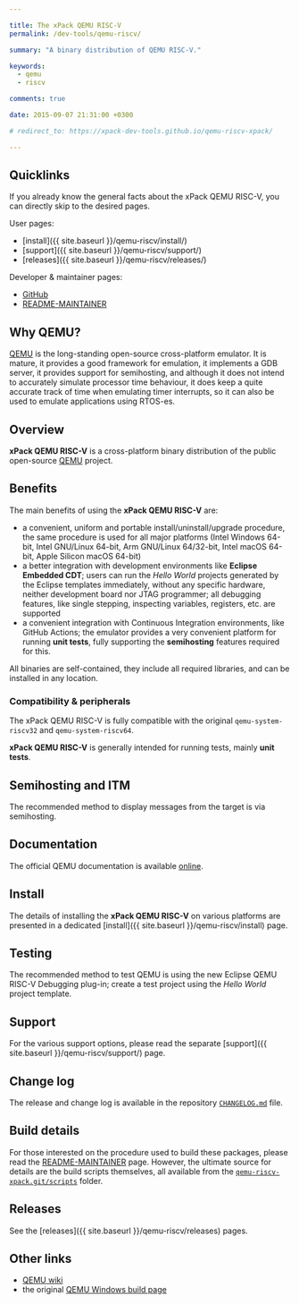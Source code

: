 ```yaml
---

title: The xPack QEMU RISC-V
permalink: /dev-tools/qemu-riscv/

summary: "A binary distribution of QEMU RISC-V."

keywords:
  - qemu
  - riscv

comments: true

date: 2015-09-07 21:31:00 +0300

# redirect_to: https://xpack-dev-tools.github.io/qemu-riscv-xpack/

---
```


## Quicklinks

If you already know the general facts about the xPack QEMU RISC-V, you can
directly skip to the desired pages.

User pages:

- [install]({{ site.baseurl }}/qemu-riscv/install/)
- [support]({{ site.baseurl }}/qemu-riscv/support/)
- [releases]({{ site.baseurl }}/qemu-riscv/releases/)

Developer & maintainer pages:

- [GitHub](https://github.com/xpack-dev-tools/qemu-riscv-xpack/)
- [README-MAINTAINER](https://github.com/xpack-dev-tools/qemu-riscv-xpack/blob/xpack/README-MAINTAINER.md)

## Why QEMU?

[QEMU](https://www.qemu.org) is the long-standing open-source
cross-platform emulator. It is mature, it provides a good framework
for emulation, it implements a GDB server, it provides support for
semihosting, and although it does not intend to accurately simulate
processor time behaviour, it does keep a quite accurate track of
time when emulating timer interrupts, so it can also be used to
emulate applications using RTOS-es.

## Overview

**xPack QEMU RISC-V** is a cross-platform binary distribution of
the public open-source
[QEMU](https://www.qemu.org) project.

## Benefits

The main benefits of using the **xPack QEMU RISC-V** are:

- a convenient, uniform and portable install/uninstall/upgrade procedure,
  the same procedure is used for all major
  platforms (Intel Windows 64-bit, Intel GNU/Linux 64-bit, Arm GNU/Linux
  64/32-bit, Intel macOS 64-bit, Apple Silicon macOS 64-bit)
- a better integration with development environments
  like **Eclipse Embedded CDT**;
  users can run the _Hello World_ projects generated by the
  Eclipse templates immediately, without any specific hardware,
  neither development board nor JTAG programmer; all debugging
  features, like single stepping, inspecting variables, registers,
  etc. are supported
- a convenient integration with Continuous Integration environments,
  like GitHub Actions; the emulator provides a very convenient platform for running
  **unit tests**, fully supporting the **semihosting** features
  required for this.

All binaries are self-contained, they include all required libraries,
and can be installed in any location.

### Compatibility & peripherals

The xPack QEMU RISC-V is fully compatible with the original
`qemu-system-riscv32` and `qemu-system-riscv64`.

**xPack QEMU RISC-V** is generally intended for running tests, mainly
**unit tests**.

## Semihosting and ITM

The recommended method to display messages from the target is via
semihosting.

## Documentation

The official QEMU documentation is available
[online](https://wiki.qemu.org/Manual).

## Install

The details of installing the **xPack QEMU RISC-V** on various platforms are
presented in a dedicated
[install]({{ site.baseurl }}/qemu-riscv/install) page.

## Testing

The recommended method to test QEMU is using the new Eclipse QEMU RISC-V Debugging
plug-in; create a test project using the _Hello World_ project template.

## Support

For the various support options, please read the separate
[support]({{ site.baseurl }}/qemu-riscv/support/) page.

## Change log

The release and change log is available in the repository
[`CHANGELOG.md`](https://github.com/xpack-dev-tools/qemu-riscv-xpack/blob/xpack/CHANGELOG.md) file.

## Build details

For those interested on the procedure used to build these packages,
please read the
[README-MAINTAINER](https://github.com/xpack-dev-tools/qemu-riscv-xpack/blob/xpack/README-MAINTAINER.md)
page.
However, the ultimate source for details are the build scripts
themselves, all available from the
[`qemu-riscv-xpack.git/scripts`](https://github.com/xpack-dev-tools/qemu-riscv-xpack/tree/xpack/scripts/)
folder.

## Releases

See the [releases]({{ site.baseurl }}/qemu-riscv/releases) pages.

## Other links

- [QEMU wiki](https://wiki.qemu.org/)
- the original [QEMU Windows build page](https://wiki.qemu.org/Hosts/W32)

